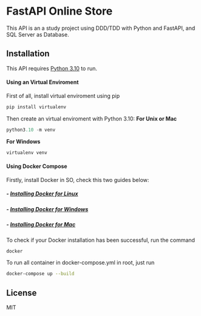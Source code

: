 # FastAPI Online Store


This API is an a study project using DDD/TDD with Python and FastAPI, and SQL Server as Database.

## Installation

This API requires [Python 3.10](https://www.python.org/downloads/release/python-3100/) to run.

#### **Using an Virtual Enviroment**

First of all, install virtual enviroment using pip
```python
pip install virtualenv
```

Then create an virtual enviroment with Python 3.10:
**For Unix or Mac**
```python
python3.10 -m venv
```
**For Windows**
```python
virtualenv venv
```

#### **Using Docker Compose**
Firstly, install Docker in SO, check this two guides below:

##### - [Installing Docker for Linux](https://docs.docker.com/desktop/linux/install/)
##### - [Installing Docker for Windows](https://docs.docker.com/desktop/windows/install/)
##### - [Installing Docker for Mac](https://docs.docker.com/desktop/mac/install/)

To check if your Docker installation has been successful, run the command
```sh
docker
```

To run all container in docker-compose.yml in root, just run
```sh
docker-compose up --build
```


## License

MIT

